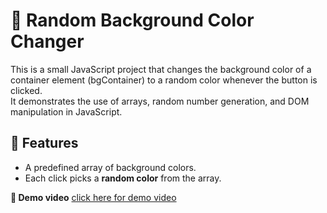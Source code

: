 # 🎨 Random Background Color Changer

This is a small JavaScript project that changes the background color of a container element (bgContainer) to a random color whenever the button is clicked.  
It demonstrates the use of arrays, random number generation, and DOM manipulation in JavaScript.


## 🚀 Features
- A predefined array of background colors.
- Each click picks a **random color** from the array.

**📸 Demo video**
[click here for demo video](random-color-generator.gif)
